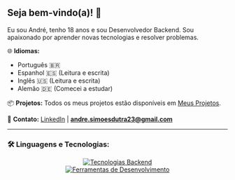 ## Seja bem-vindo(a)! 👋

Eu sou André, tenho 18 anos e sou Desenvolvedor Backend. Sou apaixonado por aprender novas tecnologias e resolver problemas.

🌐 **Idiomas:**
- Português 🇧🇷
- Espanhol 🇪🇸 (Leitura e escrita)
- Inglês 🇺🇸 (Leitura e escrita)
- Alemão 🇩🇪 (Comecei a estudar)

📦 **Projetos:**
Todos os meus projetos estão disponíveis em [Meus Projetos](https://github.com/endlessproxy?tab=repositories).

📩 **Contato:**
[LinkedIn](https://www.linkedin.com/in/euandresimoes/) | **andre.simoesdutra23@gmail.com**

---

### 🛠️ Linguagens e Tecnologias:

<p align="center">
  <a href="https://skillicons.dev">
    <img src="https://skillicons.dev/icons?i=cs,dotnet,javascript,typescript,express,prisma,selenium" alt="Tecnologias Backend" />
    <br>
    <img src="https://skillicons.dev/icons?i=mysql,docker,postman,git" alt="Ferramentas de Desenvolvimento" />
  </a>
</p>
